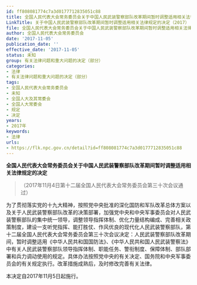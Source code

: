 ```yaml
---
id: ff808081774c7a3d0177712835051c88
title: 全国人民代表大会常务委员会关于中国人民武装警察部队改革期间暂时调整适用相关法律规定的决定
LinkTitle: 关于中国人民武装警察部队改革期间暂时调整适用相关法律规定的决定（2017）
file: 全国人民代表大会常务委员会关于中国人民武装警察部队改革期间暂时调整适用相关法律规定的决定_ff808081774c7a3d0177712835051c88.docx
author: 全国人民代表大会常务委员会
date: '2017-11-05'
publication_date: ''
effective_date: '2017-11-05'
status: 未知
group: 有关法律问题和重大问题的决定（部分）
categories:
- 法律
- 有关法律问题和重大问题的决定（部分）
tags:
- 全国人民代表大会常务委员会
- 未知
- 全国人大及其常委会
- 全国人大常委会
- 规定
- 决定
years:
- 2017年
keywords:
- 法律
urls:
- https://flk.npc.gov.cn/detail?id=ff808081774c7a3d0177712835051c88
---
```


**全国人民代表大会常务委员会关于中国人民武装警察部队改革期间暂时调整适用相关法律规定的决定**

> （2017年11月4日第十二届全国人民代表大会常务委员会第三十次会议通过）

为了贯彻落实党的十九大精神，按照党中央批准的深化国防和军队改革总体方案以及关于人民武装警察部队改革的决策部署，加强党中央和中央军事委员会对人民武装警察部队的集中统一领导，调整领导指挥体制、优化力量结构编成、完善相关政策制度，建设一支听党指挥、能打胜仗、作风优良的现代化人民武装警察部队，第十二届全国人民代表大会常务委员会第三十次会议决定：人民武装警察部队改革期间，暂时调整适用《中华人民共和国国防法》、《中华人民共和国人民武装警察法》中有关人民武装警察部队领导指挥体制、职能任务、警衔制度、保障体制、部队部署和兵力调动使用的规定。具体办法按照党中央的有关决定、国务院和中央军事委员会的有关规定执行。改革措施成熟后，及时修改完善有关法律。

本决定自2017年11月5日起施行。
